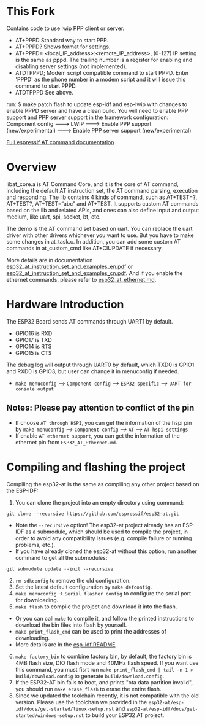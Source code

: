 # This Fork
Contains code to use lwip PPP client or server.

* AT+PPPD      Standard way to start PPP.
* AT+PPPD?     Shows format for settings.
* AT+PPPD=     <local_IP_address>:<remote_IP_address>, (0-127)  IP setting is the same as pppd. The trailing number is a register for enabling and disabling server settings (not implemented). 
* ATDTPPPD;    Modem script compatible command to start PPPD. Enter 'PPPD' as the phone number in a modem script and it will issue this command to start PPPD.
* ATDTPPPD     See above.

run:
$  make patch flash
to update esp-idf and esp-lwip with changes to enable PPPD server and have a clean build.
You will need to enable PPP support and PPP server support in the framework configuration:
Component config  --->  LWIP  ---> Enable PPP support (new/experimental)  --->   Enable PPP server support (new/experimental) 

[Full espressif AT command documentation](https://www.espressif.com/sites/default/files/documentation/ESP32_AT_Instruction_Set_and_Examples__EN.pdf)

# Overview
libat_core.a is AT Command Core, and it is the core of AT command, including the default AT instruction set, the AT command parsing, execution and responding. The lib contains 4 kinds of command, such as AT+TEST=?, AT+TEST?, AT+TEST=“abc” and AT+TEST. It supports custom AT commands based on the lib and related APIs, and ones can also define input and output medium, like uart, spi, socket, bt, etc.

The demo is the AT command set based on uart. You can replace the uart driver with other drivers whichever you want to use. But you have to make some changes in at_task.c. In addition, you can add some custom AT commands in at_custom_cmd like AT+CIUPDATE if necessary.

More details are in documentation [esp32_at_instruction_set_and_examples_en.pdf](http://espressif.com/sites/default/files/documentation/esp32_at_instruction_set_and_examples_en.pdf) or 
[esp32_at_instruction_set_and_examples_cn.pdf](http://espressif.com/sites/default/files/documentation/esp32_at_instruction_set_and_examples_cn.pdf). And if you enable the ethernet commands, please refer to [esp32_at_ethernet.md](./docs/ESP32_AT_Ethernet.md).
  
# Hardware Introduction
The ESP32 Board sends AT commands through UART1 by default. 

* GPIO16 is RXD
* GPIO17 is TXD
* GPIO14 is RTS
* GPIO15 is CTS

The debug log will output through UART0 by default, which TXD0 is GPIO1 and RXD0 is GPIO3, but user can change it in menuconfig if needed.  

* `make menuconfig` --> `Component config` --> `ESP32-specific` --> `UART for console output`

## Notes: Please pay attention to conflict of the pin ##
- If choose `AT through HSPI`, you can get the information of the hspi pin by `make menuconfig` --> `Component config` --> `AT` --> `AT hspi settings`
- If enable `AT ethernet support`, you can get the information of the ethernet pin from `ESP32_AT_Ethernet.md`.

# Compiling and flashing the project
Compiling the esp32-at is the same as compiling any other project based on the ESP-IDF:

1. You can clone the project into an empty directory using command:
```
git clone --recursive https://github.com/espressif/esp32-at.git
```
  * Note the `--recursive` option! The esp32-at project already has an ESP-IDF as a submodule, which should be used to compile the project, in order to avoid any compatibility issues (e.g. compile failure or running problems, etc.). 
  * If you have already cloned the esp32-at without this option, run another command to get all the submodules:
```shell
git submodule update --init --recursive
```  
2. `rm sdkconfig` to remove the old configuration.
3. Set the latest default configuration by `make defconfig`. 
4. `make menuconfig` -> `Serial flasher config` to configure the serial port for downloading.
5. `make flash` to compile the project and download it into the flash.
  * Or you can call `make` to compile it, and follow the printed instructions to download the bin files into flash by yourself.
  * `make print_flash_cmd` can be used to print the addresses of downloading.
  * More details are in the [esp-idf README](https://github.com/espressif/esp-idf/blob/master/README.md).
6. `make factory_bin` to combine factory bin, by default, the factory bin is 4MB flash size, DIO flash mode and 40MHz flash speed. If you want use this command, you must fisrt run `make print_flash_cmd | tail -n 1 > build/download.config` to generate `build/download.config`.
7. If the ESP32-AT bin fails to boot, and prints "ota data partition invalid", you should run `make erase_flash` to erase the entire flash.
8. Since we updated the toolchain recently, it is not compatible with the old version. Please use the toolchain we provided in the  `esp32-at/esp-idf/docs/get-started/linux-setup.rst` and `esp32-at/esp-idf/docs/get-started/windows-setup.rst` to build your ESP32 AT project.
